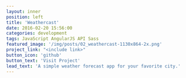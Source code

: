```yaml
---
layout: inner
position: left
title: 'Weathercast'
date: 2016-02-20 15:56:00
categories: development
tags: JavaScript AngularJS API Sass
featured_image: '/img/posts/02_weathercast-1130x864-2x.png'
project_link: "<include link>"
button_icon: 'github'
button_text: 'Visit Project'
lead_text: 'A simple weather forecast app for your favorite city.'
---
```

